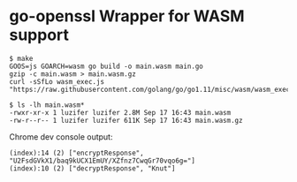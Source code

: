 # go-openssl Wrapper for WASM support

```console
$ make
GOOS=js GOARCH=wasm go build -o main.wasm main.go
gzip -c main.wasm > main.wasm.gz
curl -sSfLo wasm_exec.js "https://raw.githubusercontent.com/golang/go/go1.11/misc/wasm/wasm_exec.js"

$ ls -lh main.wasm*
-rwxr-xr-x 1 luzifer luzifer 2.8M Sep 17 16:43 main.wasm
-rw-r--r-- 1 luzifer luzifer 611K Sep 17 16:43 main.wasm.gz
```

Chrome dev console output:

```
(index):14 (2) ["encryptResponse", "U2FsdGVkX1/baq9kUCX1EmUY/XZfnz7CwqGr70vqo6g="]
(index):10 (2) ["decryptResponse", "Knut"]
```

